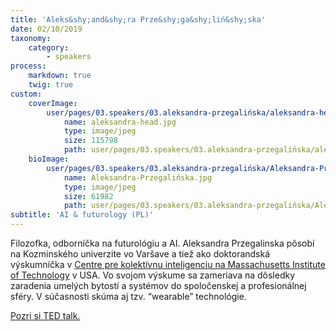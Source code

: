 ```yaml
---
title: 'Aleks&shy;and&shy;ra Prze&shy;ga&shy;liń&shy;ska'
date: 02/10/2019
taxonomy:
    category:
        - speakers
process:
    markdown: true
    twig: true
custom:
    coverImage:
        user/pages/03.speakers/03.aleksandra-przegalińska/aleksandra-head.jpg:
            name: aleksandra-head.jpg
            type: image/jpeg
            size: 115798
            path: user/pages/03.speakers/03.aleksandra-przegalińska/aleksandra-head.jpg.jpg
    bioImage:
        user/pages/03.speakers/03.aleksandra-przegalińska/Aleksandra-Przegalińska.jpg:
            name: Aleksandra-Przegalińska.jpg
            type: image/jpeg
            size: 61982
            path: user/pages/03.speakers/03.aleksandra-przegalińska/Aleksandra-Przegalińska.jpg
subtitle: 'AI & futurology (PL)'
---
```


Filozofka, odborníčka na futurológiu a AI. Aleksandra Przegalinska pôsobí na Kozminského univerzite vo Varšave a tiež ako doktorandská výskumníčka v [Centre pre kolektívnu inteligenciu na Massachusetts Institute of Technology](https://cci.mit.edu/) v USA. Vo svojom výskume sa zameriava na dôsledky zaradenia umelých bytostí a systémov do spoločenskej a profesionálnej sféry. V súčasnosti skúma aj tzv. “wearable” technológie.

[Pozri si TED talk.](https://www.youtube.com/watch?v=FfLYZ1q-IwM) 
